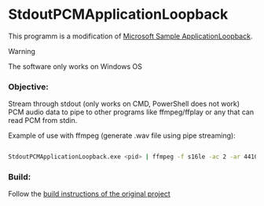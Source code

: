# StdoutPCMApplicationLoopback
This programm is a modification of [Microsoft Sample ApplicationLoopback](https://github.com/microsoft/Windows-classic-samples/tree/main/Samples/ApplicationLoopback).

> [!WARNING]  
> The software only works on Windows OS

### Objective: 
Stream through stdout (only works on CMD, PowerShell does not work) PCM audio data to pipe to other programs like ffmpeg/ffplay or any that can read PCM from stdin.

Example of use with ffmpeg (generate .wav file using pipe streaming):
```bash

StdoutPCMApplicationLoopback.exe <pid> | ffmpeg -f s16le -ac 2 -ar 44100 -i pipe: output.wav

```

### Build:
Follow the [build instructions of the original project](https://github.com/microsoft/Windows-classic-samples/tree/main/Samples/ApplicationLoopback#to-build-the-sample-using-the-command-prompt)
